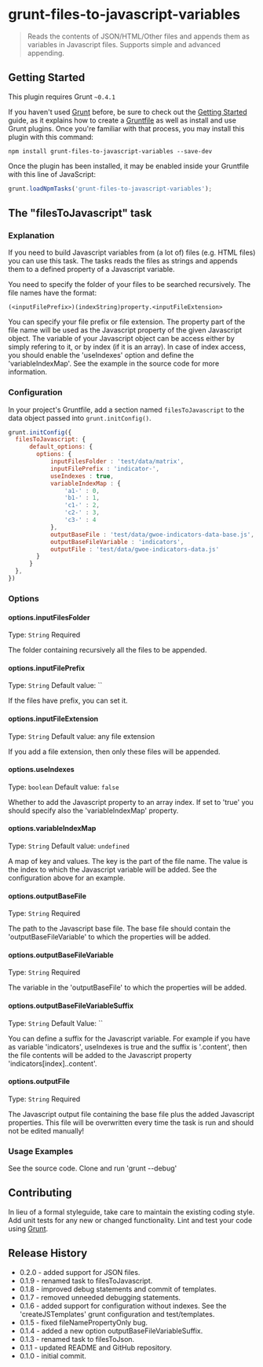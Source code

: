 # grunt-files-to-javascript-variables

> Reads the contents of JSON/HTML/Other files and appends them as variables in Javascript files. Supports simple and advanced appending.

## Getting Started
This plugin requires Grunt `~0.4.1`

If you haven't used [Grunt](http://gruntjs.com/) before, be sure to check out the [Getting Started](http://gruntjs.com/getting-started) guide, as it explains how to create a [Gruntfile](http://gruntjs.com/sample-gruntfile) as well as install and use Grunt plugins. Once you're familiar with that process, you may install this plugin with this command:

```shell
npm install grunt-files-to-javascript-variables --save-dev
```

Once the plugin has been installed, it may be enabled inside your Gruntfile with this line of JavaScript:

```js
grunt.loadNpmTasks('grunt-files-to-javascript-variables');
```

## The "filesToJavascript" task

### Explanation
If you need to build Javascript variables from (a lot of) files (e.g. HTML files) you can use this task.
The tasks reads the files as strings and appends them to a defined property of a Javascript variable.


You need to specify the folder of your files to be searched recursively.
The file names have the format:

    (<inputFilePrefix>)(indexString)property.<inputFileExtension>

You can specify your file prefix or file extension.
The property part of the file name will be used as the Javascript property of the given Javascript object.
The variable of your Javascript object can be access either by simply refering to it, or by index (if it is an array).
In case of index access, you should enable the 'useIndexes' option and define the 'variableIndexMap'.
See the example in the source code for more information.


### Configuration
In your project's Gruntfile, add a section named `filesToJavascript` to the data object passed into `grunt.initConfig()`.

```js
grunt.initConfig({
  filesToJavascript: {
      default_options: {
        options: {
            inputFilesFolder : 'test/data/matrix',
            inputFilePrefix : 'indicator-',
            useIndexes : true,
            variableIndexMap : {
                'a1-' : 0,
                'b1-' : 1,
                'c1-' : 2,
                'c2-' : 3,
                'c3-' : 4
            },
            outputBaseFile : 'test/data/gwoe-indicators-data-base.js',
            outputBaseFileVariable : 'indicators',
            outputFile : 'test/data/gwoe-indicators-data.js'
        }
      }
  },
})
```

### Options

#### options.inputFilesFolder
Type: `String`
Required

The folder containing recursively all the files to be appended.

#### options.inputFilePrefix
Type: `String`
Default value: ``

If the files have prefix, you can set it.

#### options.inputFileExtension
Type: `String`
Default value: any file extension

If you add a file extension, then only these files will be appended.

#### options.useIndexes
Type: `boolean`
Default value: `false`

Whether to add the Javascript property to an array index.
If set to 'true' you should specify also the 'variableIndexMap' property.

#### options.variableIndexMap
Type: `String`
Default value: `undefined`

A map of key and values.
The key is the part of the file name.
The value is the index to which the Javascript variable will be added.
See the configuration above for an example.

#### options.outputBaseFile
Type: `String`
Required

The path to the Javascript base file.
The base file should contain the 'outputBaseFileVariable' to which the properties will be added.

#### options.outputBaseFileVariable
Type: `String`
Required

The variable in the 'outputBaseFile' to which the properties will be added.

#### options.outputBaseFileVariableSuffix
Type: `String`
Default Value: ``

You can define a suffix for the Javascript variable.
For example if you have as variable 'indicators', useIndexes is true and the suffix is '.content',
then the file contents will be added to the Javascript property 'indicators[index].<propertyNameFromFileName>.content'.

#### options.outputFile
Type: `String`
Required

The Javascript output file containing the base file plus the added Javascript properties.
This file will be overwritten every time the task is run and should not be edited manually!


### Usage Examples
See the source code. Clone and run 'grunt --debug'


## Contributing
In lieu of a formal styleguide, take care to maintain the existing coding style.
Add unit tests for any new or changed functionality.
Lint and test your code using [Grunt](http://gruntjs.com/).

## Release History
* 0.2.0 - added support for JSON files.
* 0.1.9 - renamed task to filesToJavascript.
* 0.1.8 - improved debug statements and commit of templates.
* 0.1.7 - removed unneeded debugging statements.
* 0.1.6 - added support for configuration without indexes. See the 'createJSTemplates' grunt configuration
 and test/templates.
* 0.1.5 - fixed fileNamePropertyOnly bug.
* 0.1.4 - added a new option outputBaseFileVariableSuffix.
* 0.1.3 - renamed task to filesToJson.
* 0.1.1 - updated README and GitHub repository.
* 0.1.0 - initial commit.
